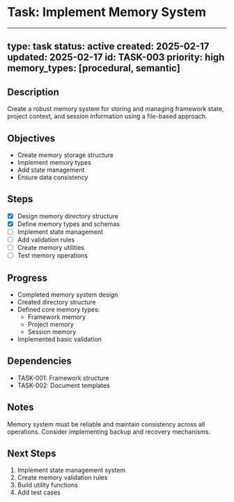 # Task: Implement Memory System
---
type: task
status: active
created: 2025-02-17
updated: 2025-02-17
id: TASK-003
priority: high
memory_types: [procedural, semantic]
---

## Description
Create a robust memory system for storing and managing framework state, project context, and session information using a file-based approach.

## Objectives
- Create memory storage structure
- Implement memory types
- Add state management
- Ensure data consistency

## Steps
- [x] Design memory directory structure
- [x] Define memory types and schemas
- [ ] Implement state management
- [ ] Add validation rules
- [ ] Create memory utilities
- [ ] Test memory operations

## Progress
- Completed memory system design
- Created directory structure
- Defined core memory types:
  - Framework memory
  - Project memory
  - Session memory
- Implemented basic validation

## Dependencies
- TASK-001: Framework structure 
- TASK-002: Document templates 

## Notes
Memory system must be reliable and maintain consistency across all operations.
Consider implementing backup and recovery mechanisms.

## Next Steps
1. Implement state management system
2. Create memory validation rules
3. Build utility functions
4. Add test cases

